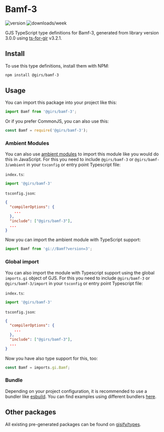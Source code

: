 
# Bamf-3

![version](https://img.shields.io/npm/v/@girs/bamf-3)
![downloads/week](https://img.shields.io/npm/dw/@girs/bamf-3)


GJS TypeScript type definitions for Bamf-3, generated from library version 3.0.0 using [ts-for-gir](https://github.com/gjsify/ts-for-gir) v3.2.1.


## Install

To use this type definitions, install them with NPM:
```bash
npm install @girs/bamf-3
```

## Usage

You can import this package into your project like this:
```ts
import Bamf from '@girs/bamf-3';
```

Or if you prefer CommonJS, you can also use this:
```ts
const Bamf = require('@girs/bamf-3');
```

### Ambient Modules

You can also use [ambient modules](https://github.com/gjsify/ts-for-gir/tree/main/packages/cli#ambient-modules) to import this module like you would do this in JavaScript.
For this you need to include `@girs/bamf-3` or `@girs/bamf-3/ambient` in your `tsconfig` or entry point Typescript file:

`index.ts`:
```ts
import '@girs/bamf-3'
```

`tsconfig.json`:
```json
{
  "compilerOptions": {
    ...
  },
  "include": ["@girs/bamf-3"],
  ...
}
```

Now you can import the ambient module with TypeScript support: 

```ts
import Bamf from 'gi://Bamf?version=3';
```

### Global import

You can also import the module with Typescript support using the global `imports.gi` object of GJS.
For this you need to include `@girs/bamf-3` or `@girs/bamf-3/import` in your `tsconfig` or entry point Typescript file:

`index.ts`:
```ts
import '@girs/bamf-3'
```

`tsconfig.json`:
```json
{
  "compilerOptions": {
    ...
  },
  "include": ["@girs/bamf-3"],
  ...
}
```

Now you have also type support for this, too:

```ts
const Bamf = imports.gi.Bamf;
```

### Bundle

Depending on your project configuration, it is recommended to use a bundler like [esbuild](https://esbuild.github.io/). You can find examples using different bundlers [here](https://github.com/gjsify/ts-for-gir/tree/main/examples).

## Other packages

All existing pre-generated packages can be found on [gjsify/types](https://github.com/gjsify/types).

